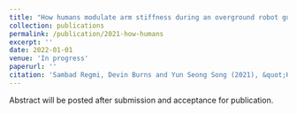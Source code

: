 ```yaml
---
title: "How humans modulate arm stiffness during an overground robot guided experiment?"
collection: publications
permalink: /publication/2021-how-humans
excerpt: ''
date: 2022-01-01
venue: 'In progress'
paperurl: ''
citation: 'Sambad Regmi, Devin Burns and Yun Seong Song (2021), &quot;How humans modulate arm stiffness during an overground robot guided experiment? &quot; <i>In Progress</i>'
---
```

Abstract will be posted after submission and acceptance for publication.
